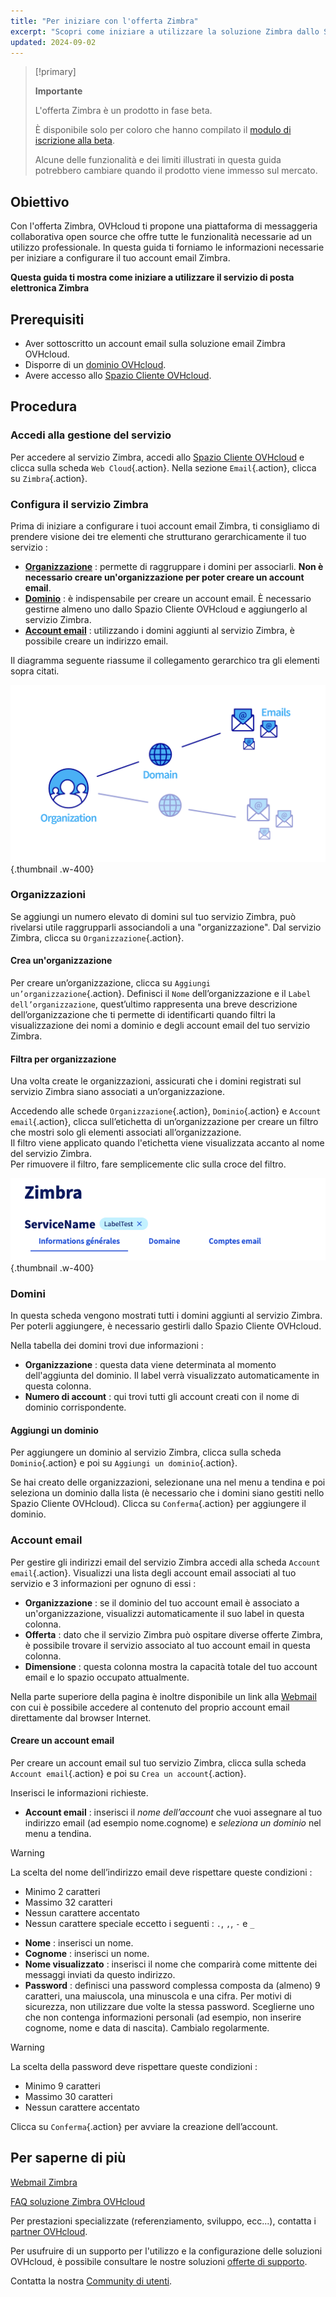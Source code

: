 ```yaml
--- 
title: "Per iniziare con l'offerta Zimbra"
excerpt: "Scopri come iniziare a utilizzare la soluzione Zimbra dallo Spazio Cliente OVHcloud"
updated: 2024-09-02
--- 
```


<style>
.w-400 {
max-width:400px!importante;
}
</style>

> [!primary]
>
> **Importante**
>
> L'offerta Zimbra è un prodotto in fase beta.
>
> È disponibile solo per coloro che hanno compilato il [modulo di iscrizione alla beta](https://labs.ovhcloud.com/en/zimbra-beta/).
>
> Alcune delle funzionalità e dei limiti illustrati in questa guida potrebbero cambiare quando il prodotto viene immesso sul mercato.

## Obiettivo

Con l'offerta Zimbra, OVHcloud ti propone una piattaforma di messaggeria collaborativa open source che offre tutte le funzionalità necessarie ad un utilizzo professionale. In questa guida ti forniamo le informazioni necessarie per iniziare a configurare il tuo account email Zimbra.

**Questa guida ti mostra come iniziare a utilizzare il servizio di posta elettronica Zimbra**

## Prerequisiti

- Aver sottoscritto un account email sulla soluzione email Zimbra OVHcloud.
- Disporre di un [dominio OVHcloud](/links/web/domains).
- Avere accesso allo [Spazio Cliente OVHcloud](/links/manager).

## Procedura

### Accedi alla gestione del servizio

Per accedere al servizio Zimbra, accedi allo [Spazio Cliente OVHcloud](/links/manager) e clicca sulla scheda `Web Cloud`{.action}. Nella sezione `Email`{.action}, clicca su `Zimbra`{.action}.

### Configura il servizio Zimbra

Prima di iniziare a configurare i tuoi account email Zimbra, ti consigliamo di prendere visione dei tre elementi che strutturano gerarchicamente il tuo servizio :

- [**Organizzazione**](#organizations) : permette di raggruppare i domini per associarli. **Non è necessario creare un'organizzazione per poter creare un account email**.
- [**Dominio**](#domains) : è indispensabile per creare un account email. È necessario gestirne almeno uno dallo Spazio Cliente OVHcloud e aggiungerlo al servizio Zimbra.
- [**Account email**](#emails) : utilizzando i domini aggiunti al servizio Zimbra, è possibile creare un indirizzo email.

Il diagramma seguente riassume il collegamento gerarchico tra gli elementi sopra citati.

![zimbra](images/zimbra_organization.png){.thumbnail .w-400}

### Organizzazioni <a name="organizations"></a>

Se aggiungi un numero elevato di domini sul tuo servizio Zimbra, può rivelarsi utile raggrupparli associandoli a una "organizzazione". Dal servizio Zimbra, clicca su `Organizzazione`{.action}.

#### Crea un'organizzazione

Per creare un’organizzazione, clicca su `Aggiungi un’organizzazione`{.action}. Definisci il `Nome` dell’organizzazione e il `Label dell’organizzazione`, quest’ultimo rappresenta una breve descrizione dell’organizzazione che ti permette di identificarti quando filtri la visualizzazione dei nomi a dominio e degli account email del tuo servizio Zimbra.

#### Filtra per organizzazione

Una volta create le organizzazioni, assicurati che i domini registrati sul servizio Zimbra siano associati a un’organizzazione.

Accedendo alle schede `Organizzazione`{.action}, `Dominio`{.action} e `Account email`{.action}, clicca sull’etichetta di un’organizzazione per creare un filtro che mostri solo gli elementi associati all’organizzazione.<br>
Il filtro viene applicato quando l'etichetta viene visualizzata accanto al nome del servizio Zimbra.<br>
Per rimuovere il filtro, fare semplicemente clic sulla croce del filtro.

![zimbra](images/zimbra_organization_filter.png){.thumbnail .w-400}

### Domini <a name="domains"></a>

In questa scheda vengono mostrati tutti i domini aggiunti al servizio Zimbra. Per poterli aggiungere, è necessario gestirli dallo Spazio Cliente OVHcloud.

Nella tabella dei domini trovi due informazioni :

- **Organizzazione** : questa data viene determinata al momento dell'aggiunta del dominio. Il label verrà visualizzato automaticamente in questa colonna.
- **Numero di account** : qui trovi tutti gli account creati con il nome di dominio corrispondente.

#### Aggiungi un dominio

Per aggiungere un dominio al servizio Zimbra, clicca sulla scheda `Dominio`{.action} e poi su `Aggiungi un dominio`{.action}.

Se hai creato delle organizzazioni, selezionane una nel menu a tendina e poi seleziona un dominio dalla lista (è necessario che i domini siano gestiti nello Spazio Cliente OVHcloud). Clicca su `Conferma`{.action} per aggiungere il dominio.

### Account email <a name="emails"></a>

Per gestire gli indirizzi email del servizio Zimbra accedi alla scheda `Account email`{.action}. Visualizzi una lista degli account email associati al tuo servizio e 3 informazioni per ognuno di essi :

- **Organizzazione** : se il dominio del tuo account email è associato a un'organizzazione, visualizzi automaticamente il suo label in questa colonna.
- **Offerta** : dato che il servizio Zimbra può ospitare diverse offerte Zimbra, è possibile trovare il servizio associato al tuo account email in questa colonna.
- **Dimensione** : questa colonna mostra la capacità totale del tuo account email e lo spazio occupato attualmente.

Nella parte superiore della pagina è inoltre disponibile un link alla [Webmail](/links/web/email) con cui è possibile accedere al contenuto del proprio account email direttamente dal browser Internet.

#### Creare un account email

Per creare un account email sul tuo servizio Zimbra, clicca sulla scheda `Account email`{.action} e poi su `Crea un account`{.action}.

Inserisci le informazioni richieste.

- **Account email** : inserisci il *nome dell’account* che vuoi assegnare al tuo indirizzo email (ad esempio nome.cognome) e *seleziona un dominio* nel menu a tendina.

> [!warning]
>
> La scelta del nome dell’indirizzo email deve rispettare queste condizioni :
>
> - Minimo 2 caratteri
> - Massimo 32 caratteri
> - Nessun carattere accentato
> - Nessun carattere speciale eccetto i seguenti : `.`, `,`, `-` e `_`

- **Nome** : inserisci un nome.
- **Cognome** : inserisci un nome.
- **Nome visualizzato** : inserisci il nome che comparirà come mittente dei messaggi inviati da questo indirizzo.
- **Password** : definisci una password complessa composta da (almeno) 9 caratteri, una maiuscola, una minuscola e una cifra. Per motivi di sicurezza, non utilizzare due volte la stessa password. Sceglierne uno che non contenga informazioni personali (ad esempio, non inserire cognome, nome e data di nascita). Cambialo regolarmente.

> [!warning]
>
> La scelta della password deve rispettare queste condizioni :
>
> - Minimo 9 caratteri
> - Massimo 30 caratteri
> - Nessun carattere accentato

Clicca su `Conferma`{.action} per avviare la creazione dell’account.

## Per saperne di più <a name="go-further"></a>

[Webmail Zimbra](/pages/web_cloud/email_and_collaborative_solutions/mx_plan/email_zimbra)

[FAQ soluzione Zimbra OVHcloud](/pages/web_cloud/email_and_collaborative_solutions/mx_plan/faq-zimbra)

Per prestazioni specializzate (referenziamento, sviluppo, ecc...), contatta i [partner OVHcloud](/links/partner).

Per usufruire di un supporto per l'utilizzo e la configurazione delle soluzioni OVHcloud, è possibile consultare le nostre soluzioni [offerte di supporto](/links/support).

Contatta la nostra [Community di utenti](/links/community).
